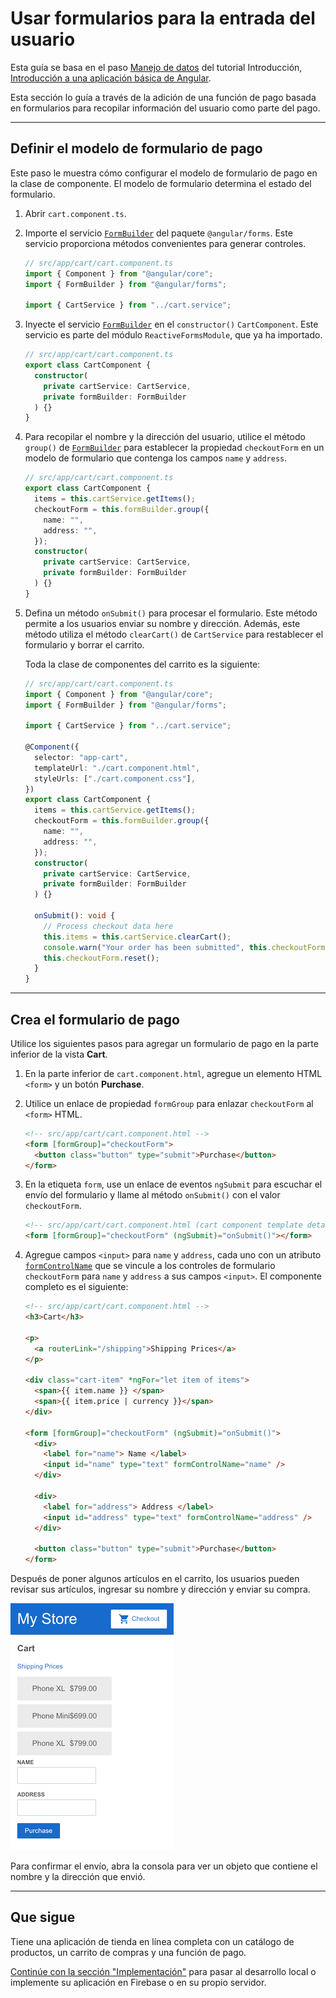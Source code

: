 # Usar formularios para la entrada del usuario

Esta guía se basa en el paso [Manejo de datos](../Manejo-de-datos) del tutorial Introducción, [Introducción a una aplicación básica de Angular](../Empezar).

Esta sección lo guía a través de la adición de una función de pago basada en formularios para recopilar información del usuario como parte del pago.

---

## Definir el modelo de formulario de pago

Este paso le muestra cómo configurar el modelo de formulario de pago en la clase de componente. El modelo de formulario determina el estado del formulario.

1. Abrir `cart.component.ts`.

2. Importe el servicio [`FormBuilder`](https://angular.io/api/forms/FormBuilder) del paquete `@angular/forms`. Este servicio proporciona métodos convenientes para generar controles.

   ```ts
   // src/app/cart/cart.component.ts
   import { Component } from "@angular/core";
   import { FormBuilder } from "@angular/forms";

   import { CartService } from "../cart.service";
   ```

3. Inyecte el servicio [`FormBuilder`](https://angular.io/api/forms/FormBuilder) en el `constructor()` `CartComponent`. Este servicio es parte del módulo `ReactiveFormsModule`, que ya ha importado.

   ```typescript
   // src/app/cart/cart.component.ts
   export class CartComponent {
     constructor(
       private cartService: CartService,
       private formBuilder: FormBuilder
     ) {}
   }
   ```

4. Para recopilar el nombre y la dirección del usuario, utilice el método `group()` de [`FormBuilder`](https://angular.io/api/forms/FormBuilder) para establecer la propiedad `checkoutForm` en un modelo de formulario que contenga los campos `name` y `address`.

   ```ts
   // src/app/cart/cart.component.ts
   export class CartComponent {
     items = this.cartService.getItems();
     checkoutForm = this.formBuilder.group({
       name: "",
       address: "",
     });
     constructor(
       private cartService: CartService,
       private formBuilder: FormBuilder
     ) {}
   }
   ```

5. Defina un método `onSubmit()` para procesar el formulario. Este método permite a los usuarios enviar su nombre y dirección. Además, este método utiliza el método `clearCart()` de `CartService` para restablecer el formulario y borrar el carrito.

   Toda la clase de componentes del carrito es la siguiente:

   ```ts
   // src/app/cart/cart.component.ts
   import { Component } from "@angular/core";
   import { FormBuilder } from "@angular/forms";

   import { CartService } from "../cart.service";

   @Component({
     selector: "app-cart",
     templateUrl: "./cart.component.html",
     styleUrls: ["./cart.component.css"],
   })
   export class CartComponent {
     items = this.cartService.getItems();
     checkoutForm = this.formBuilder.group({
       name: "",
       address: "",
     });
     constructor(
       private cartService: CartService,
       private formBuilder: FormBuilder
     ) {}

     onSubmit(): void {
       // Process checkout data here
       this.items = this.cartService.clearCart();
       console.warn("Your order has been submitted", this.checkoutForm.value);
       this.checkoutForm.reset();
     }
   }
   ```

---

## Crea el formulario de pago

Utilice los siguientes pasos para agregar un formulario de pago en la parte inferior de la vista **Cart**.

1. En la parte inferior de `cart.component.html`, agregue un elemento HTML `<form>` y un botón **Purchase**.

2. Utilice un enlace de propiedad `formGroup` para enlazar `checkoutForm` al `<form>` HTML.

   ```html
   <!-- src/app/cart/cart.component.html -->
   <form [formGroup]="checkoutForm">
     <button class="button" type="submit">Purchase</button>
   </form>
   ```

3. En la etiqueta `form`, use un enlace de eventos `ngSubmit` para escuchar el envío del formulario y llame al método `onSubmit()` con el valor `checkoutForm`.

   ```html
   <!-- src/app/cart/cart.component.html (cart component template detail) -->
   <form [formGroup]="checkoutForm" (ngSubmit)="onSubmit()"></form>
   ```

4. Agregue campos `<input>` para `name` y `address`, cada uno con un atributo [`formControlName`](https://angular.io/api/forms/FormControlName) que se vincule a los controles de formulario `checkoutForm` para `name` y `address` a sus campos `<input>`. El componente completo es el siguiente:

   ```html
   <!-- src/app/cart/cart.component.html -->
   <h3>Cart</h3>

   <p>
     <a routerLink="/shipping">Shipping Prices</a>
   </p>

   <div class="cart-item" *ngFor="let item of items">
     <span>{{ item.name }} </span>
     <span>{{ item.price | currency }}</span>
   </div>

   <form [formGroup]="checkoutForm" (ngSubmit)="onSubmit()">
     <div>
       <label for="name"> Name </label>
       <input id="name" type="text" formControlName="name" />
     </div>

     <div>
       <label for="address"> Address </label>
       <input id="address" type="text" formControlName="address" />
     </div>

     <button class="button" type="submit">Purchase</button>
   </form>
   ```

Después de poner algunos artículos en el carrito, los usuarios pueden revisar sus artículos, ingresar su nombre y dirección y enviar su compra.

![](images/cart-with-items-and-form.png)

Para confirmar el envío, abra la consola para ver un objeto que contiene el nombre y la dirección que envió.

---

## Que sigue

Tiene una aplicación de tienda en línea completa con un catálogo de productos, un carrito de compras y una función de pago.

[Continúe con la sección "Implementación"](../Implementacion) para pasar al desarrollo local o implemente su aplicación en Firebase o en su propio servidor.
